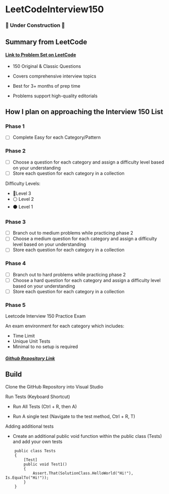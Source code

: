 # LeetCodeInterview150

### 🚧 Under Construction 🚧

## Summary from LeetCode

#### [Link to Problem Set on LeetCode](https://leetcode.com/studyplan/top-interview-150/)

- 150 Original & Classic Questions

- Covers comprehensive interview topics

- Best for 3+ months of prep time

- Problems support high-quality editorials

## How I plan on approaching the Interview 150 List

### Phase 1
- [ ] Complete Easy for each Category/Pattern

### Phase 2
- [ ] Choose a question for each category and assign a difficulty level based on your understanding
- [ ] Store each question for each category in a collection

Difficulty Levels:
- 🔴Level 3
- ⚪ Level 2
- ⚫ Level 1

### Phase 3
- [ ] Branch out to medium problems while practicing phase 2
- [ ] Choose a medium question for each category and assign a difficulty level based on your understanding
- [ ] Store each question for each category in a collection

### Phase 4
- [ ] Branch out to hard problems while practicing phase 2
- [ ] Choose a hard question for each category and assign a difficulty level based on your understanding
- [ ] Store each question for each category in a collection

### Phase 5 

Leetcode Interview 150 Practice Exam

An exam environment for each category which includes:
- Time Limit
- Unique Unit Tests
- Minimal to no setup is required

##### [Github Repository Link](https://github.com/chitangchin/Leetcode-Practice-Exams)

## Build

Clone the GitHub Repository into Visual Studio

Run Tests (Keyboard Shortcut)

- Run All Tests (Ctrl + R, then A)

- Run A single test (Navigate to the test method, Ctrl + R, T)

Adding additional tests

- Create an additional public void function within the public class (Tests) and add your own tests

```
    public class Tests
    {
        [Test]
        public void Test1()
        {
            Assert.That(SolutionClass.HelloWorld("Hi!"), Is.EqualTo("Hi!"));
        }
    }
```
  
